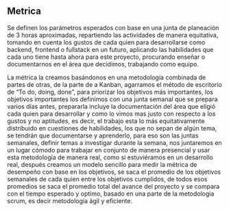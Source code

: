 ## Metrica
Se definen los parámetros esperados con base en una junta de planeación de 3 horas aproximadas, repartiendo las actividades de manera equitativa, tomando en cuenta los gustos de cada quien para desarrollarse como backend, frontend o fullstack en un futuro, aplicando las habilidades que cada uno tiene hasta ahora para este proyecto, procurando enseñar o documentarnos en el área que decidimos, trabajando como equipo. 

La métrica la creamos basándonos en una metodología combinada de partes de otras, de la parte de a Kanban, agarramos el método de escritorio de “To do, doing, done”, para priorizar los objetivos más importantes, los objetivos importantes los definimos con una junta semanal que se prepara varios días antes, prepararla incluye la documentación del área que eligió cada quien para desarrollar y como lo vimos mas justo con respecto a los gustos y no aptitudes, es decir, el trabajo esta lo más equitativamente distribuido en cuestiones de habilidades, los que no sepan de algún tema, se tendrán que documentarse y aprenderlo, para eso son las juntas semanales, definir temas a investigar durante la semana, nos juntaremos en un lugar cómodo para trabajar en conjunto de manera presencial y usar esta metodología de manera real, como si estuviéramos en un desarrollo real, después creamos un modelo sencillo para medir la métrica de desempeño con base en los objetivos, se saca el promedio de los objetivos semanales de cada quien entre los objetivos cumplidos, de todos esos promedios se saca el promedio total del avance del proyecto y se compara con el tiempo esperado y optimo, basado en una parte de la metodología scrum, es decir metodología ágil y eficiente.
